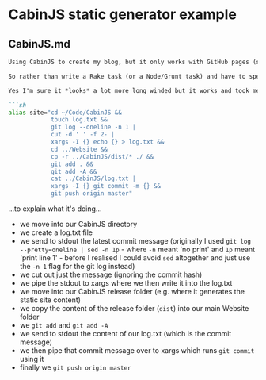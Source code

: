 # CabinJS static generator example

## CabinJS.md

```markdown
Using CabinJS to create my blog, but it only works with GitHub pages (so as I have a user account set-up for my domain repo CabinJS' deployment process doesn't work for me, which means I need to copy the `dist` folder over to my website repo manually).

So rather than write a Rake task (or a Node/Grunt task) and have to spend time looking up the different File system APIs (which I always forget), I've decided to use standard unix commands to achieve the same thing.

Yes I'm sure it *looks* a lot more long winded but it works and took me a lot less time to write...

```sh
alias site="cd ~/Code/CabinJS && 
            touch log.txt && 
            git log --oneline -n 1 | 
            cut -d ' ' -f 2- | 
            xargs -I {} echo {} > log.txt && 
            cd ../Website && 
            cp -r ../CabinJS/dist/* ./ && 
            git add . && 
            git add -A && 
            cat ../CabinJS/log.txt | 
            xargs -I {} git commit -m {} && 
            git push origin master"
```

...to explain what it's doing...

- we move into our CabinJS directory
- we create a log.txt file
- we send to stdout the latest commit message (originally I used `git log --pretty=oneline | sed -n 1p` - where `-n` meant 'no print' and `1p` meant 'print line 1' - before I realised I could avoid `sed` altogether and just use the `-n 1` flag for the git log instead)
- we cut out just the message (ignoring the commit hash)
- we pipe the stdout to xargs where we then write it into the log.txt
- we move into our CabinJS release folder (e.g. where it generates the static site content)
- we copy the content of the release folder (`dist`) into our main Website folder
- we `git add` and `git add -A`
- we send to stdout the content of our log.txt (which is the commit message)
- we then pipe that commit message over to xargs which runs `git commit` using it
- finally we `git push origin master`
```

